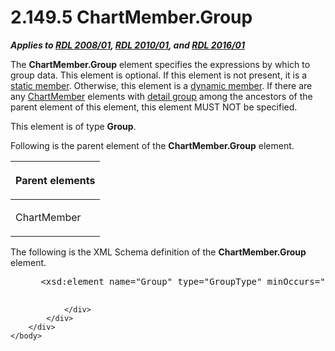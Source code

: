 <html dir="LTR" xmlns:mshelp="http://msdn.microsoft.com/mshelp" xmlns:ddue="http://ddue.schemas.microsoft.com/authoring/2003/5" xmlns:xlink="http://www.w3.org/1999/xlink" xmlns:tool="http://www.microsoft.com/tooltip">
    <head>
        <meta http-equiv="Content-Type" content="text/html; CHARSET=utf-8"></meta>
        <meta name="save" content="history"></meta>
        <title>2.149.5 ChartMember.Group</title>
        <xml>
            <mshelp:toctitle title="2.149.5 ChartMember.Group"></mshelp:toctitle>
            <mshelp:rltitle title="[MS-RDL]: ChartMember.Group"></mshelp:rltitle>
            <mshelp:keyword index="A" term="5dc2de5a-6131-4a72-88f1-675fe28eee25"></mshelp:keyword>
            <mshelp:attr name="DCSext.ContentType" value="open specification"></mshelp:attr>
            <mshelp:attr name="AssetID" value="5dc2de5a-6131-4a72-88f1-675fe28eee25"></mshelp:attr>
            <mshelp:attr name="TopicType" value="kbRef"></mshelp:attr>
            <mshelp:attr name="DCSext.Title" value="[MS-RDL]: ChartMember.Group" />
        </xml>
    </head>
    <body>
        <div id="header">
            <h1 class="heading">2.149.5 ChartMember.Group</h1>
        </div>
        <div id="mainSection">
            <div id="mainBody">
                <div id="allHistory" class="saveHistory"></div>
                <div id="sectionSection0" class="section" name="collapseableSection">
                    

<p><b><i>Applies to </i></b><a href="1e855f94-4617-47e4-b89e-0856c6cb420f.md"><b><i>RDL 2008/01</i></b></a><b><i>,
</i></b><a href="3428e690-a348-4ec7-8a6a-8efb42d2cdee.md"><b><i>RDL 2010/01</i></b></a><b><i>,
and </i></b><a href="52ce3983-2bfc-4e72-9359-42aaf5fe4509.md"><b><i>RDL 2016/01</i></b></a></p>

<p>The <b>ChartMember.Group</b> element specifies the
expressions by which to group data. This element is optional. If this element
is not present, it is a <a href="b2482b3f-74ab-4ca8-a9e5-c07955011743.md#gt_71fd4518-6443-4177-afc8-64249d9ce2c1">static
member</a>. Otherwise, this element is a <a href="b2482b3f-74ab-4ca8-a9e5-c07955011743.md#gt_6008ef1a-6292-4d6c-a912-511bf6aa0258">dynamic member</a>. If there
are any <a href="cf9582d0-a552-465d-9268-f97d5d7050e0.md">ChartMember</a>
elements with <a href="b2482b3f-74ab-4ca8-a9e5-c07955011743.md#gt_e6e777c9-c361-4606-b473-c8dd8fddf3b8">detail group</a>
among the ancestors of the parent element of this element, this element MUST
NOT be specified.</p>

<p>This element is of type <b>Group</b>.</p>

<p>Following is the parent element of the <b>ChartMember.Group</b>
element.</p>

<table>
 <thead>
  <tr>
   <th>
   <p>Parent elements</p>
   </th>
  </tr>
 </thead>
 <tr>
  <td>
  <p>ChartMember</p>
  </td>
 </tr>
</table>

<p>The following is the XML Schema definition of the <b>ChartMember.Group</b>
element.</p>

<dl>
<dd>
<div><pre> &lt;xsd:element name=&quot;Group&quot; type=&quot;GroupType&quot; minOccurs=&quot;0&quot; maxOccurs=&quot;1&quot; /&gt;
  
</pre></div>
</dd></dl>


                </div>
            </div>
        </div>
    </body>
</html>